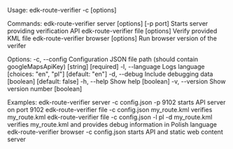 Usage: edk-route-verifier <command> -c <config-file> [options]

Commands:
  edk-route-verifier server [options] [-p port]  Starts server providing verification API
  edk-route-verifier file [options] <kml>        Verify provided KML file
  edk-route-verifier browser [options]           Run browser version of the verifer

Options:
  -c, --config    Configuration JSON file path (should contain googleMapsApiKey)  [string] [required]
  -l, --language  Logs language  [choices: "en", "pl"] [default: "en"]
  -d, --debug     Include debugging data  [boolean] [default: false]
  -h, --help      Show help  [boolean]
  -v, --version   Show version number  [boolean]

Examples:
  edk-route-verifier server -c config.json -p 9102              starts API server on port 9102
  edk-route-verifier file -c config.json my_route.kml           verifies my_route.kml
  edk-route-verifier file -c config.json -l pl -d my_route.kml  verifies my_route.kml and provides debug information in Polish language
  edk-route-verifier browser -c config.json                     starts API and static web content server
